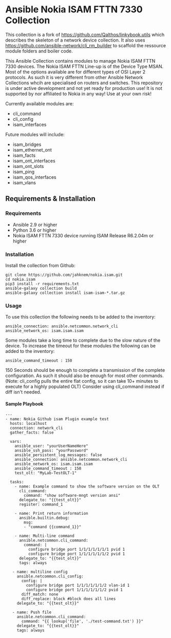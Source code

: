 # Ansible Nokia ISAM FTTN 7330 Collection
This collection is a fork of https://github.com/Qalthos/linkybook.utils which describes the skeleton of a network device collection. It also uses https://github.com/ansible-network/cli_rm_builder to scaffold the ressource module folders and boiler code.

This Ansible Collection contains modules to manage Nokia ISAM FTTN 7330 devices. The Nokia ISAM FTTN Line-up is of the Device Type MSAN. Most of the options available are for different types of OSI Layer 2 protocols. As such it is very different from other Ansible Network Collections whcih are specialised on routers and switches. This repository is under active development and not yet ready for production use! It is not supported by  nor affiliated to Nokia in any way! Use at your own risk!


Currently available modules are:
* cli_command
* cli_config
* isam_interfaces

Future modules will include:
* isam_bridges
* isam_ethernet_ont
* isam_facts
* isam_ont_interfaces
* isam_ont_slots
* isam_ping
* isam_qos_interfaces
* isam_vlans

## Requirements & Installation
### Requirements
* Ansible 2.9 or higher
* Python 3.6 or higher
* Nokia ISAM FTTN 7330 device running ISAM Release R6.2.04m
 or higher

### Installation
Install the collection from Github:
```
git clone https://github.com/jahknem/nokia.isam.git
cd nokia.isam
pip3 install -r requirements.txt
ansible-galaxy collection build
ansible-galaxy collection install isam-isam-*.tar.gz
```
### Usage

To use this collection the following needs to be added to the inventory:
```
ansible_connection: ansible.netcommon.network_cli
ansible_network_os: isam.isam.isam
```
Some modules take a long time to complete due to the slow nature of the device. To increase the timeout for these modules the following can be added to the inventory:
```
ansible_command_timeout : 150
```
150 Seconds should be enough to complete a transmission of the complete configuration. As such it should also be enough for most other commands. (Note: cli_config pulls the entire flat config, so it can take 10+ minutes to execute for a highly populated OLT) Consider using cli_command instead if diff isn't needed.

   #### Sample Playbook
   ```
   ---
   - name: Nokia Github isam Plugin example test
     hosts: localhost
     connection: network_cli
     gather_facts: false
   
     vars:
       ansible_user: "yourUserNameHere"
       ansible_ssh_pass: "yourPassword"
       ansible_persistent_log_messages: false
       ansible_connection: ansible.netcommon.network_cli
       ansible_network_os: isam.isam.isam
       ansible_command_timeout : 150
       test_olt: "MyLab-TestOLT-1"
   
     tasks:
       - name: Example command to show the software version on the OLT
         cli_command:
           command: "show software-mngt version ansi"
         delegate_to: "{{test_olt}}"
         register: command_1
   
       - name: Print return information
         ansible.builtin.debug:
           msg:
           - "command {{command_1}}"
 
       - name: Multi-line command
         ansible.netcommon.cli_command:
           command: |
             configure bridge port 1/1/1/1/1/1/1 pvid 1
             configure bridge port 1/1/1/1/1/1/2 pvid 1
         delegate_to: "{{test_olt}}"
         tags: always

      - name: multiline config
        ansible.netcommon.cli_config:
          config: |
            configure bridge port 1/1/1/1/1/1/2 vlan-id 1
            configure bridge port 1/1/1/1/1/1/2 pvid 1
          diff_match: none
          diff_replace: block #block does all lines
        delegate_to: "{{test_olt}}"

      - name: Push file
        ansible.netcommon.cli_command:
          command: "{{ lookup('file', './test-command.txt') }}"
        delegate_to: "{{test_olt}}"
        tags: always
   ```
